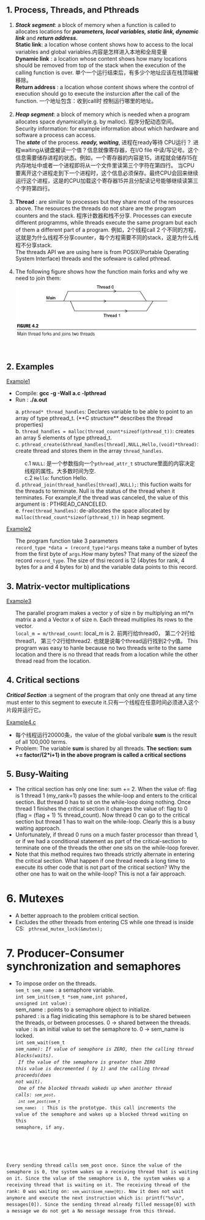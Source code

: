 ## 1. Process, Threads, and Pthreads
1. ***Stack segment***: a block of memory when a function is called to allocates locations for  ***parameters, local variables, static link, dynamic link*** and ***return address.*** <br>
**Static link**: a location whose content shows how to access to the local variables and global variables.内容是怎样进入本地和全局变量<br>
**Dynamic link** : a location whose content shows how many locations should be removed from top of the stack when the execution of the calling function is over. 单个一个运行结束后，有多少个地址应该在栈顶端被移除。<br>
**Return address** : a location whose content shows where the control of execution should go to execute the insturcion after the call of the function. 一个地址包含：收到call时 控制运行哪里的地址。<br><br>
2. ***Heap segment***: a block of memory which is needed when a program allocates space dynamically(e.g. by malloc). 程序分配动态空间。<br>
Security information: for example information about which hardware and software a process can access.<br>
The ***state*** of the process. ***ready, waiting***, 进程在ready等待 CPU运行？ 进程waiting从键盘被读一个值？信息就像寄存器，在I/O file 中读/写记号。这个信息需要储存进程的状态。例如，一个寄存器的内容是15，进程就会储存15在内存地址中或者一个进程即将从一个文件里读第三个字符在第四行。 当CPU要离开这个进程走到下一个进程时，这个信息必须保存。最终CPU会回来继续运行这个进程，这是的CPU加载这个寄存器15并且分配读记号能够继续读第三个字符第四行。<br><br>
3. **Thread** : are similar to processes but they share most of the resources above. The resources the threads do not share are the program counters and the stack. 程序计数器和栈不分享. Processes can execute different programms, while threads execute the same program but each of them a different part of a program. 例如，2个线程call 2 个不同的方程，这就是为什么线程不分享counter，每个方程需要不同的stack，这是为什么线程不分享stack.<br>
The threads API we are using here is from POSIX(Portable Operating System Interface) threads and the sofeware is called pthread.<br><br>
4. The following figure shows how the function main forks and why we need to join them:<br>
![fok image](https://github.com/Mira-Qiu/Shared-memory-architecture/blob/master/1.1.png?raw=true)<br>
<br>

## 2. Examples

[Example1](https://github.com/Mira-Qiu/Shared-memory-architecture/blob/master/a1.c)<br>
* Compile: <strong> gcc -g -Wall a.c -lpthread</strong><br>
* Run : <strong> ./a.out</strong><br>
<ul>a. <code>pthread* thread_handles</code>: Declares variable to be able to point to an array of type pthread_t. (**C structure** describes the thread properties)<br>
b. <code>thread_handles = malloc(thread_count*sizeof(pthread_t))</code>: creates an array 5 elements of type pthread_t.<br>
c. <code>pthread_create(&thread_handles[thread],NULL,Hello,(void)*thread)</code>: create thread and stores them in the array <code>thread_handles</code>.
  <ul>c.1 <code>NULL</code>: 是一个参数指向一个<code>pthread_attr_t</code> structure里面的内容决定线程的属性。大多数时间为空.<br>
    c.2 <code>Hello</code>: function Hello.<br></ul>
d. <code>pthread_join(thread_handles[thread],NULL);</code>: this fuction waits for the threads to terminate. Null is the status of the thread when it terminates. For example,if the thread was canceled, the value of this argument is : PTHREAD_CANCELED.<br>
  e. <code>free(thread_handles)</code>: de-allocates the space allocated by <code>malloc(thread_count*sizeof(pthread_t))</code> in heap segment.<br>
</ul>

[Example2](https://github.com/Mira-Qiu/Shared-memory-architecture/blob/master/Example2.c) <br>
<ul>The program function take 3 parameters <br>
<code>record_type *data = (record_type)*args</code> means take a number of bytes from the first byte of <code>args</code>.How many bytes? That many of the sizeof the record <code>record_type</code>. The size of thsi record is 12 (4bytes for rank, 4 bytes for a and 4 bytes for b) and the variable data points to this record.<br></ul>

## 3. Matrix-vector multiplications
[Example3](https://github.com/Mira-Qiu/Shared-memory-architecture/blob/master/Example3-Matrix-VectorMulti.c)<br>
<ul>The parallel program makes a vector y of size n by multiplying an m\*n matrix a and a Vector x of size n. Each thread multiplies its rows to the vector.<br>
<code>local_m = m/thread_count</code>: local_m is 2. 前两行给thread0， 第二个2行给thread1， 第三个2行给thread2. 也就是说每个thread运行找到2个y值。 This program was easy to hanle because no two threads write to the same location and there is no thread that reads from a location while the other thread read from the location.<br>
</ul>

## 4. Critical sections
***Critical Section*** :a segment of the program that only one thread at any time must enter to this segment to execute it.只有一个线程在任意时间必须进入这个片段并运行它。<br>

[Example4.c](https://github.com/Mira-Qiu/Shared-memory-architecture/blob/master/Example4_calculate_Pi.c)<br>
* 每个线程运行20000条，the value of the global varibale **sum** is the result of all 100,000 terms.<br>
* Problem: The variable **sum** is shared by all threads. **The section: sum += factor/(2\*i+1) in the above program is called a critical sections**<br>

## 5. Busy-Waiting

* The critical section has only one line: sum += 2. When the value of: flag is 1 thread 1 (my_rank=1) passes the while-loop and enters to the critical section. But thread 0 has to sit on the while-loop doing nothing. Once thread 1 finishes the critical section it changes the value of: flag to 0 (flag = (flag + 1) % thread_count). Now thread 0 can go to the critical section but thread 1 has to wait on the while-loop. Clearly this is a busy waiting approach.<br>
* Unfortunately, if thread 0 runs on a much faster processor than thread 1, or if we had a conditional statement as part of the critical-section to terminate one of the threads the other one sits on the while-loop forever. <br>
* Note that this method requires two threads strictly alternate in entering the critical section. What happen if one thread needs a long time to execute its other code that is not part of the critical section? Why the other one has to wait on the while-loop? This is not a fair approach.<br>

# 6. Mutexes
* A better approach to the problem critical section.<br>
* Excludes the other threads from entering CS while one thread is inside CS:
<code> pthread_mutex_lock(&mutex);</code><br>

# 7. Producer-Consumer synchronization and semaphores
*  To impose order on the threads.<br>
<code>sem_t sem_name</code> : a semaphore variable.<br>
<code>int sem_init(sem_t *sem_name,int pshared, unsigned int value)</code> : <br>
  sem_name : points to a semaphore object to initialize.<br>
  pshared : is a flag inidicating this semaphore is to be shared between the threads, or between processes. 0 -> shared between the threads.<br>
  value : is an initial value to set the semaphore to. 0 -> sem_name is locked.<br>
  <code>int sem_wait(sem_t *sem_name): 
  If value of semaphore is  ZERO, then the calling thread blocks(waits). <br>
  If the value of the semaphore is greater than ZERO this value is decremented ( by 1) and the calling thread proceeds(does not wait). <br>
  One of the blocked threads wakeds up when another thread calls: <code>sem_post</code>.<br>
  <code>int sem_post(sem_t* sem_name) </code> : This is the prototype. this call increments the value of the semaphore and wakes up a blocked thread waiting on this semaphore, if any. <br>
<br>
Every sending thread calls sem_post once. Since the value of the semaphore is 0, the system wakes up a receiving thread that is waiting on it. Since the value of the semaphore is 0, the system wakes up a receiving thread that is waiting on it. The receiving thread of the rank: 0 was waiting on: <code>sem_wait(&sem_name[0])</code>. Now it does not wait anymore and execute the next instruction which is: printf("%s\n", messages[0]). Since the sending thread already filled message[0] with a message we do not get a No message message from this thread. <br>
